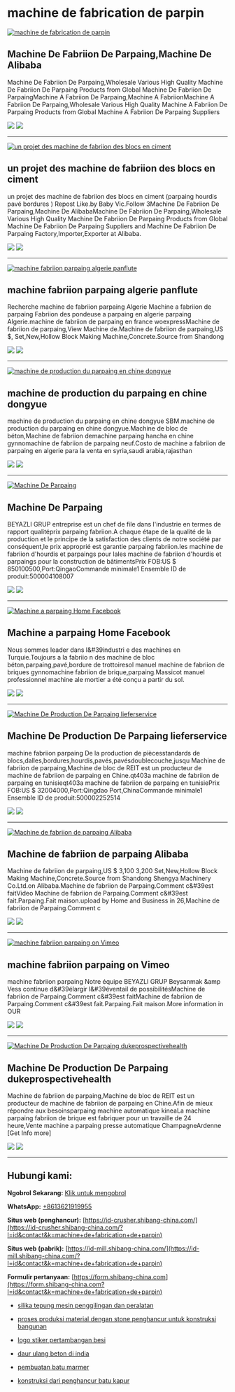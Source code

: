 # machine de fabrication de parpin

<a href="https://swt.shibang-china.com/?l=id&img&k=machine+de+fabrication+de+parpin" target="_blank">![machine de fabrication de parpin](http://static.shibang-china.com/all-800x300/1132.jpg)</a>

## Machine De Fabriion De Parpaing,Machine De Alibaba
Machine De Fabriion De Parpaing,Wholesale Various High Quality Machine De Fabriion De Parpaing Products from Global Machine De Fabriion De ParpaingMachine A Fabriion De Parpaing,Machine A FabriionMachine A Fabriion De Parpaing,Wholesale Various High Quality Machine A Fabriion De Parpaing Products from Global Machine A Fabriion De Parpaing Suppliers


<a href="https://whatsapp.shibangsoft.com/WhatsApp.php" target="_blank" title="WhatsApp">![](http://static.shibang-china.com/icon/whatsapp.png)</a> <a href="https://swt.shibang-china.com/?l=id&icon&k=machine+de+fabrication+de+parpin" target="_blank">![](http://static.shibang-china.com/icon/chat-id.png)</a>

---

<a href="https://swt.shibang-china.com/?l=id&img&k=machine+de+fabrication+de+parpin" target="_blank">![un projet des machine de fabriion des blocs en ciment](http://static.shibang-china.com/all-800x300/273.jpg)</a>

## un projet des machine de fabriion des blocs en ciment
un projet des machine de fabriion des blocs en ciment (parpaing hourdis pavé bordures ) Repost Like.by Baby Vic.Follow 3Machine De Fabriion De Parpaing,Machine De AlibabaMachine De Fabriion De Parpaing,Wholesale Various High Quality Machine De Fabriion De Parpaing Products from Global Machine De Fabriion De Parpaing Suppliers and Machine De Fabriion De Parpaing Factory,Importer,Exporter at Alibaba.


<a href="https://whatsapp.shibangsoft.com/WhatsApp.php" target="_blank" title="WhatsApp">![](http://static.shibang-china.com/icon/whatsapp.png)</a> <a href="https://swt.shibang-china.com/?l=id&icon&k=machine+de+fabrication+de+parpin" target="_blank">![](http://static.shibang-china.com/icon/chat-id.png)</a>

---

<a href="https://swt.shibang-china.com/?l=id&img&k=machine+de+fabrication+de+parpin" target="_blank">![machine fabriion parpaing algerie panflute](http://static.shibang-china.com/all-800x300/999.jpg)</a>

## machine fabriion parpaing algerie panflute
Recherche machine de fabriion parpaing Algerie Machine a fabriion de parpaing Fabriion des pondeuse a parpaing en algerie parpaing Algerie.machine de fabriion de parpaing en france woexpressMachine de fabriion de parpaing,View Machine de.Machine de fabriion de parpaing,US $, Set,New,Hollow Block Making Machine,Concrete.Source from Shandong


<a href="https://whatsapp.shibangsoft.com/WhatsApp.php" target="_blank" title="WhatsApp">![](http://static.shibang-china.com/icon/whatsapp.png)</a> <a href="https://swt.shibang-china.com/?l=id&icon&k=machine+de+fabrication+de+parpin" target="_blank">![](http://static.shibang-china.com/icon/chat-id.png)</a>

---

<a href="https://swt.shibang-china.com/?l=id&img&k=machine+de+fabrication+de+parpin" target="_blank">![machine de production du parpaing en chine dongyue](http://static.shibang-china.com/all-800x300/152.jpg)</a>

## machine de production du parpaing en chine dongyue
machine de production du parpaing en chine dongyue SBM.machine de production du parpaing en chine dongyue.Machine de bloc de béton,Machine de fabriion demachine parpaing hancha en chine gynnomachine de fabriion de parpaing neuf.Costo de machine a fabriion de parpaing en algerie para la venta en syria,saudi arabia,rajasthan


<a href="https://whatsapp.shibangsoft.com/WhatsApp.php" target="_blank" title="WhatsApp">![](http://static.shibang-china.com/icon/whatsapp.png)</a> <a href="https://swt.shibang-china.com/?l=id&icon&k=machine+de+fabrication+de+parpin" target="_blank">![](http://static.shibang-china.com/icon/chat-id.png)</a>

---

<a href="https://swt.shibang-china.com/?l=id&img&k=machine+de+fabrication+de+parpin" target="_blank">![Machine De Parpaing](http://static.shibang-china.com/all-800x300/613.jpg)</a>

## Machine De Parpaing
BEYAZLI GRUP entreprise est un chef de file dans l'industrie en termes de rapport qualitéprix parpaing fabriion.A chaque étape de la qualité de la production et le principe de la satisfaction des clients de notre société par conséquent,le prix approprié est garantie parpaing fabriion.les machine de fabriion d'hourdis et parpaings pour lales machine de fabriion d'hourdis et parpaings pour la construction de bâtimentsPrix FOB:US $ 850100500,Port:QingaoCommande minimale1 Ensemble ID de produit:500004108007


<a href="https://whatsapp.shibangsoft.com/WhatsApp.php" target="_blank" title="WhatsApp">![](http://static.shibang-china.com/icon/whatsapp.png)</a> <a href="https://swt.shibang-china.com/?l=id&icon&k=machine+de+fabrication+de+parpin" target="_blank">![](http://static.shibang-china.com/icon/chat-id.png)</a>

---

<a href="https://swt.shibang-china.com/?l=id&img&k=machine+de+fabrication+de+parpin" target="_blank">![Machine a parpaing Home Facebook](http://static.shibang-china.com/all-800x300/1487.jpg)</a>

## Machine a parpaing Home Facebook
Nous sommes leader dans l&#39industri e des machines en Turquie.Toujours a la fabriio n des machine de bloc béton,parpaing,pavé,bordure de trottoiresol manuel machine de fabriion de briques gynnomachine fabriion de brique,parpaing.Massicot manuel professionnel machine ale mortier a été conçu a partir du sol.


<a href="https://whatsapp.shibangsoft.com/WhatsApp.php" target="_blank" title="WhatsApp">![](http://static.shibang-china.com/icon/whatsapp.png)</a> <a href="https://swt.shibang-china.com/?l=id&icon&k=machine+de+fabrication+de+parpin" target="_blank">![](http://static.shibang-china.com/icon/chat-id.png)</a>

---

<a href="https://swt.shibang-china.com/?l=id&img&k=machine+de+fabrication+de+parpin" target="_blank">![Machine De Production De Parpaing lieferservice](http://static.shibang-china.com/all-800x300/174.jpg)</a>

## Machine De Production De Parpaing lieferservice
machine fabriion parpaing De la production de piècesstandards de blocs,dalles,bordures,hourdis,pavés,pavésdoublecouche,jusqu Machine de fabriion de parpaing,Machine de bloc de REIT est un producteur de machine de fabriion de parpaing en Chine.qt403a machine de fabriion de parpaing en tunisieqt403a machine de fabriion de parpaing en tunisiePrix FOB:US $ 32004000,Port:Qingdao Port,ChinaCommande minimale1 Ensemble ID de produit:500002252514


<a href="https://whatsapp.shibangsoft.com/WhatsApp.php" target="_blank" title="WhatsApp">![](http://static.shibang-china.com/icon/whatsapp.png)</a> <a href="https://swt.shibang-china.com/?l=id&icon&k=machine+de+fabrication+de+parpin" target="_blank">![](http://static.shibang-china.com/icon/chat-id.png)</a>

---

<a href="https://swt.shibang-china.com/?l=id&img&k=machine+de+fabrication+de+parpin" target="_blank">![Machine de fabriion de parpaing Alibaba](http://static.shibang-china.com/all-800x300/339.jpg)</a>

## Machine de fabriion de parpaing Alibaba
Machine de fabriion de parpaing,US $ 3,100 3,200 Set,New,Hollow Block Making Machine,Concrete.Source from Shandong Shengya Machinery Co.Ltd.on Alibaba.Machine de fabriion de Parpaing.Comment c&#39est faitVideo Machine de fabriion de Parpaing.Comment c&#39est fait.Parpaing.Fait maison.upload by Home and Business in 26,Machine de fabriion de Parpaing.Comment c


<a href="https://whatsapp.shibangsoft.com/WhatsApp.php" target="_blank" title="WhatsApp">![](http://static.shibang-china.com/icon/whatsapp.png)</a> <a href="https://swt.shibang-china.com/?l=id&icon&k=machine+de+fabrication+de+parpin" target="_blank">![](http://static.shibang-china.com/icon/chat-id.png)</a>

---

<a href="https://swt.shibang-china.com/?l=id&img&k=machine+de+fabrication+de+parpin" target="_blank">![machine fabriion parpaing on Vimeo](http://static.shibang-china.com/all-800x300/515.jpg)</a>

## machine fabriion parpaing on Vimeo
machine fabriion parpaing Notre équipe BEYAZLI GRUP Beysanmak &amp Vess continue d&#39élargir l&#39éventail de possibilitésMachine de fabriion de Parpaing.Comment c&#39est faitMachine de fabriion de Parpaing.Comment c&#39est fait.Parpaing.Fait maison.More information in OUR


<a href="https://whatsapp.shibangsoft.com/WhatsApp.php" target="_blank" title="WhatsApp">![](http://static.shibang-china.com/icon/whatsapp.png)</a> <a href="https://swt.shibang-china.com/?l=id&icon&k=machine+de+fabrication+de+parpin" target="_blank">![](http://static.shibang-china.com/icon/chat-id.png)</a>

---

<a href="https://swt.shibang-china.com/?l=id&img&k=machine+de+fabrication+de+parpin" target="_blank">![Machine De Production De Parpaing dukeprospectivehealth](http://static.shibang-china.com/all-800x300/432.jpg)</a>

## Machine De Production De Parpaing dukeprospectivehealth
Machine de fabriion de parpaing,Machine de bloc de REIT est un producteur de machine de fabriion de parpaing en Chine.Afin de mieux répondre aux besoinsparpaing machine automatique kineaLa machine parpaing fabriion de brique est fabriquer pour un travaille de 24 heure,Vente machine a parpaing presse automatique ChampagneArdenne [Get Info more]


<a href="https://whatsapp.shibangsoft.com/WhatsApp.php" target="_blank" title="WhatsApp">![](http://static.shibang-china.com/icon/whatsapp.png)</a> <a href="https://swt.shibang-china.com/?l=id&icon&k=machine+de+fabrication+de+parpin" target="_blank">![](http://static.shibang-china.com/icon/chat-id.png)</a>

---
## Hubungi kami:

**Ngobrol Sekarang:** [Klik untuk mengobrol](https://swt.shibang-china.com?l=id&contact&k=machine+de+fabrication+de+parpin)

**WhatsApp:**  [+8613621919955](https://whatsapp.shibangsoft.com/WhatsApp.php)

**Situs web (penghancur):** [https://id-crusher.shibang-china.com/](https://id-crusher.shibang-china.com/?l=id&contact&k=machine+de+fabrication+de+parpin)

**Situs web (pabrik):** [https://id-mill.shibang-china.com/](https://id-mill.shibang-china.com/?l=id&contact&k=machine+de+fabrication+de+parpin)

**Formulir pertanyaan:** [https://form.shibang-china.com](https://form.shibang-china.com?l=id&contact&k=machine+de+fabrication+de+parpin)

* [silika tepung mesin penggilingan dan peralatan](../38/silika%20tepung%20mesin%20penggilingan%20dan%20peralatan.md)

* [proses produksi material dengan stone penghancur untuk konstruksi bangunan](../37/proses%20produksi%20material%20dengan%20stone%20penghancur%20untuk%20konstruksi%20bangunan.md)

* [logo stiker pertambangan besi](../31/logo%20stiker%20pertambangan%20besi.md)

* [daur ulang beton di india](../34/daur%20ulang%20beton%20di%20india.md)

* [pembuatan batu marmer](../36/pembuatan%20batu%20marmer.md)

* [konstruksi dari penghancur batu kapur](../39/konstruksi%20dari%20penghancur%20batu%20kapur.md)